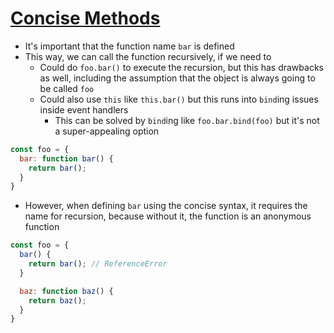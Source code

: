 # [Concise Methods](https://github.com/getify/You-Dont-Know-JS/blob/master/es6%20%26%20beyond/ch2.md#concisely-unnamed)

* It's important that the function name `bar` is defined
* This way, we can call the function recursively, if we need to
  * Could do `foo.bar()` to execute the recursion, but this has drawbacks as well, including the assumption that the object is always going to be called `foo`
  * Could also use `this` like `this.bar()` but this runs into `bind`ing issues inside event handlers
    * This can be solved by `bind`ing like `foo.bar.bind(foo)` but it's not a super-appealing option

```javascript
const foo = {
  bar: function bar() {
    return bar();
  }
}
```

* However, when defining `bar` using the concise syntax, it requires the name for recursion, because without it, the function is an anonymous function

```javascript
const foo = {
  bar() {
    return bar(); // ReferenceError
  }

  baz: function baz() {
    return baz();
  }
}
```

